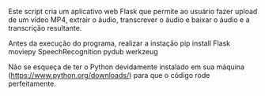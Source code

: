 Este script cria um aplicativo web Flask que permite ao usuário fazer upload de um vídeo MP4,
extrair o áudio, transcrever o áudio e baixar o áudio e a transcrição resultante.

Antes da execução do programa, realizar a instação pip install Flask moviepy 
SpeechRecognition pydub werkzeug

Não se esqueça de ter o Python devidamente instalado em sua máquina (https://www.python.org/downloads/) para que o código rode perfeitamente. 
